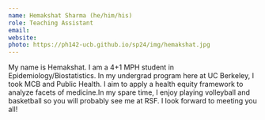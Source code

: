 ```yaml
---
name: Hemakshat Sharma (he/him/his)
role: Teaching Assistant
email: 
website: 
photo: https://ph142-ucb.github.io/sp24/img/hemakshat.jpg
---
```


My name is Hemakshat. I am a 4+1 MPH student in Epidemiology/Biostatistics. In my undergrad program here at UC Berkeley, I took MCB and Public Health. I aim to apply a health equity framework to analyze facets of medicine.In my spare time, I enjoy playing volleyball and basketball so you will probably see me at RSF. I look forward to meeting you all!